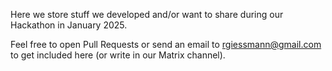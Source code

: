 Here we store stuff we developed and/or want to share during our Hackathon in January 2025. 

Feel free to open Pull Requests or send an email to rgiessmann@gmail.com to get included here (or write in our Matrix channel).
